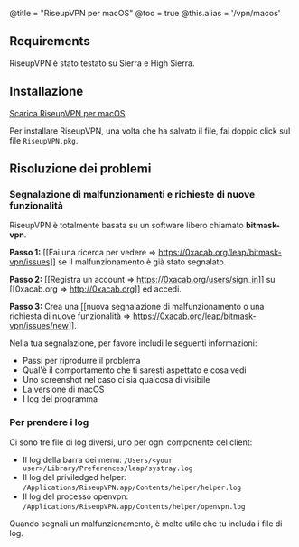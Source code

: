 @title = "RiseupVPN per macOS"
@toc = true
@this.alias = '/vpn/macos'

## Requirements

RiseupVPN è stato testato su Sierra e High Sierra.

## Installazione

<a class="btn btn-default btn-lg" href="https://downloads.leap.se/RiseupVPN/osx/RiseupVPN-OSX-latest.pkg"><i class="fa fa-download"></i> Scarica RiseupVPN per macOS</a>

Per installare RiseupVPN, una volta che ha salvato il file, fai doppio click sul file <code>RiseupVPN.pkg</code>.

## Risoluzione dei problemi

### Segnalazione di malfunzionamenti e richieste di nuove funzionalità

RiseupVPN è totalmente basata su un software libero chiamato <b>bitmask-vpn</b>.

**Passo 1:** [[Fai una ricerca per vedere => https://0xacab.org/leap/bitmask-vpn/issues]] se il malfunzionamento è già stato segnalato.

**Passo 2:** [[Registra un account => https://0xacab.org/users/sign_in]] su [[0xacab.org => http://0xacab.org]] ed accedi.

**Passo 3:** Crea una [[nuova segnalazione di malfunzionamento o una richiesta di nuove funzionalità => https://0xacab.org/leap/bitmask-vpn/issues/new]].

Nella tua segnalazione, per favore includi le seguenti informazioni:

* Passi per riprodurre il problema
* Qual'è il comportamento che ti saresti aspettato e cosa vedi
* Uno screenshot nel caso ci sia qualcosa di visibile
* La versione di macOS
* I log del programma


### Per prendere i log

Ci sono tre file di log diversi, uno per ogni componente del client:

* Il log della barra dei menu: `/Users/<your user>/Library/Preferences/leap/systray.log`
* Il log del priviledged helper: `/Applications/RiseupVPN.app/Contents/helper/helper.log`
* Il log del processo openvpn: `/Applications/RiseupVPN.app/Contents/helper/openvpn.log`

Quando segnali un malfunzionamento, è molto utile che tu includa i file di log.
